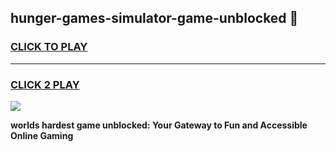 
## hunger-games-simulator-game-unblocked 👋
<h3>
<a href="https://premium.freeplayer.one?title=hunger-games-simulator-game-unblocked&ref=14F">CLICK TO PLAY</a></h3>
<hr>

<h3>
<a href="https://premium.freeplayer.one?title=hunger-games-simulator-game-unblocked&ref=14F">CLICK 2 PLAY</a>
  
</h3>

<a href="https://premium.freeplayer.one?title=hunger-games-simulator-game-unblocked&ref=12F/"><img src="https://clearcache.store/games.png"></a>


**worlds hardest game unblocked: Your Gateway to Fun and Accessible Online Gaming**
